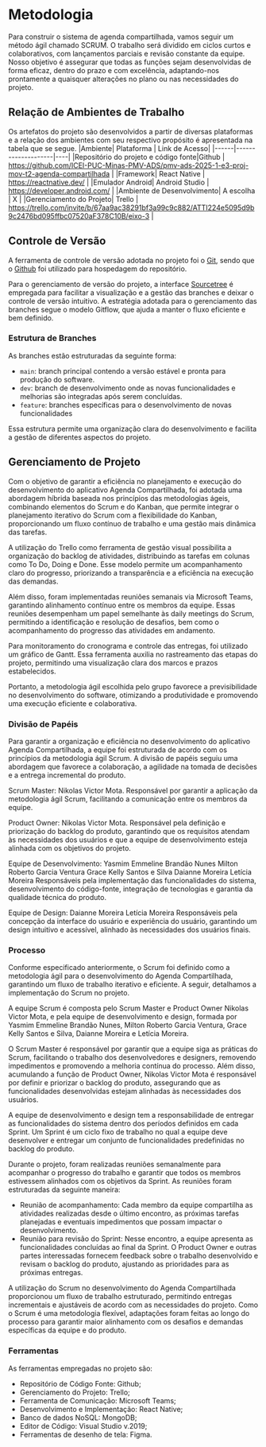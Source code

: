 
# Metodologia

Para construir o sistema de agenda compartilhada, vamos seguir um método ágil chamado SCRUM. O trabalho será dividido em ciclos curtos e colaborativos, com lançamentos parciais e revisão constante da equipe. Nosso objetivo é assegurar que todas as funções sejam desenvolvidas de forma eficaz, dentro do prazo e com excelência, adaptando-nos prontamente a quaisquer alterações no plano ou nas necessidades do projeto.

## Relação de Ambientes de Trabalho
 Os artefatos do projeto são desenvolvidos a partir de diversas plataformas e a relação dos ambientes com seu respectivo propósito é apresentada na tabela que se segue.
|Ambiente| Plataforma  | Link de Acesso|
|------|--------------------|----|
|Repositório do projeto e código fonte|Github | https://github.com/ICEI-PUC-Minas-PMV-ADS/pmv-ads-2025-1-e3-proj-mov-t2-agenda-compartilhada | 
|Framework| React Native | https://reactnative.dev/ |
|Emulador Android| Android Studio | https://developer.android.com/ |
|Ambiente de Desenvolvimento| A escolha | X |
|Gerenciamento do Projeto| Trello | https://trello.com/invite/b/67aa9ac38291bf3a99c9c882/ATTI224e5095d9b9c2476bd095ffbc07520aF378C10B/eixo-3 |

## Controle de Versão

A ferramenta de controle de versão adotada no projeto foi o [Git](https://git-scm.com/), sendo que o [Github](https://github.com) foi utilizado para hospedagem do repositório.

Para o gerenciamento de versão do projeto, a interface [Sourcetree](https://www.sourcetreeapp.com/) é empregada para facilitar a visualização e a gestão das branches e deixar o controle de versão intuitivo. A estratégia adotada para o gerenciamento das branches segue o modelo Gitflow, que ajuda a manter o fluxo eficiente e bem definido.

### Estrutura de Branches
As branches estão estruturadas da seguinte forma:

- `main`: branch principal contendo a versão estável e pronta para produção do software.
- `dev`: branch de desenvolvimento onde as novas funcionalidades e melhorias são integradas após serem concluídas.
- `feature`: branches específicas para o desenvolvimento de novas funcionalidades

Essa estrutura permite uma organização clara do desenvolvimento e facilita a gestão de diferentes aspectos do projeto.

## Gerenciamento de Projeto

Com o objetivo de garantir a eficiência no planejamento e execução do desenvolvimento do aplicativo Agenda Compartilhada, foi adotada uma abordagem híbrida baseada nos princípios das metodologias ágeis, combinando elementos do Scrum e do Kanban, que permite integrar o planejamento iterativo do Scrum com a flexibilidade do Kanban, proporcionando um fluxo contínuo de trabalho e uma gestão mais dinâmica das tarefas.

A utilização do Trello como ferramenta de gestão visual possibilita a organização do backlog de atividades, distribuindo as tarefas em colunas como To Do, Doing e Done. Esse modelo permite um acompanhamento claro do progresso, priorizando a transparência e a eficiência na execução das demandas. 

Além disso, foram implementadas reuniões semanais via Microsoft Teams, garantindo alinhamento contínuo entre os membros da equipe. Essas reuniões desempenham um papel semelhante às daily meetings do Scrum, permitindo a identificação e resolução de desafios, bem como o acompanhamento do progresso das atividades em andamento.

Para monitoramento do cronograma e controle das entregas, foi utilizado um gráfico de Gantt. Essa ferramenta auxilia no rastreamento das etapas do projeto, permitindo uma visualização clara dos marcos e prazos estabelecidos.

Portanto, a metodologia ágil escolhida pelo grupo favorece a previsibilidade no desenvolvimento do software, otimizando a produtividade e promovendo uma execução eficiente e colaborativa. 


### Divisão de Papéis

Para garantir a organização e eficiência no desenvolvimento do aplicativo Agenda Compartilhada, a equipe foi estruturada de acordo com os princípios da metodologia ágil Scrum. A divisão de papéis seguiu uma abordagem que favorece a colaboração, a agilidade na tomada de decisões e a entrega incremental do produto.

Scrum Master: Nikolas Victor Mota.
Responsável por garantir a aplicação da metodologia ágil Scrum, facilitando a comunicação entre os membros da equipe.

Product Owner: Nikolas Victor Mota.
Responsável pela definição e priorização do backlog do produto, garantindo que os requisitos atendam às necessidades dos usuários e que a equipe de desenvolvimento esteja alinhada com os objetivos do projeto.

Equipe de Desenvolvimento:
Yasmim Emmeline Brandão Nunes
Milton Roberto Garcia Ventura
Grace Kelly Santos e Silva
Daianne Moreira
Letícia Moreira
Responsáveis pela implementação das funcionalidades do sistema, desenvolvimento do código-fonte, integração de tecnologias e garantia da qualidade técnica do produto.

Equipe de Design: 
Daianne Moreira
Letícia Moreira
Responsáveis pela concepção da interface do usuário e experiência do usuário, garantindo um design intuitivo e acessível, alinhado às necessidades dos usuários finais.

### Processo

Conforme especificado anteriormente, o Scrum foi definido como a metodologia ágil para o desenvolvimento do Agenda Compartilhada, garantindo um fluxo de trabalho iterativo e eficiente. A seguir, detalhamos a implementação do Scrum no projeto.

A equipe Scrum é composta pelo Scrum Master e Product Owner Nikolas Victor Mota, e pela equipe de desenvolvimento e design, formada por Yasmim Emmeline Brandão Nunes, Milton Roberto Garcia Ventura, Grace Kelly Santos e Silva, Daianne Moreira e Letícia Moreira.

O Scrum Master é responsável por garantir que a equipe siga as práticas do Scrum, facilitando o trabalho dos desenvolvedores e designers, removendo impedimentos e promovendo a melhoria contínua do processo. Além disso, acumulando a função de Product Owner, Nikolas Victor Mota é responsável por definir e priorizar o backlog do produto, assegurando que as funcionalidades desenvolvidas estejam alinhadas às necessidades dos usuários.

A equipe de desenvolvimento e design tem a responsabilidade de entregar as funcionalidades do sistema dentro dos períodos definidos em cada Sprint. Um Sprint é um ciclo fixo de trabalho no qual a equipe deve desenvolver e entregar um conjunto de funcionalidades predefinidas no backlog do produto.

Durante o projeto, foram realizadas reuniões semanalmente para acompanhar o progresso do trabalho e garantir que todos os membros estivessem alinhados com os objetivos da Sprint. As reuniões foram estruturadas da seguinte maneira: 
- 	Reunião de acompanhamento: Cada membro da equipe compartilha as atividades realizadas desde o último encontro, as próximas tarefas planejadas e eventuais impedimentos que possam impactar o desenvolvimento.
- 	Reunião para revisão do Sprint: Nesse encontro, a equipe apresenta as funcionalidades concluídas ao final da Sprint. O Product Owner e outras partes interessadas fornecem feedback sobre o trabalho desenvolvido e revisam o backlog do produto, ajustando as prioridades para as próximas entregas.

A utilização do Scrum no desenvolvimento do Agenda Compartilhada proporcionou um fluxo de trabalho estruturado, permitindo entregas incrementais e ajustáveis de acordo com as necessidades do projeto. Como o Scrum é uma metodologia flexível, adaptações foram feitas ao longo do processo para garantir maior alinhamento com os desafios e demandas específicas da equipe e do produto.

### Ferramentas

As ferramentas empregadas no projeto são:

- 	Repositório de Código Fonte: Github;
- 	Gerenciamento do Projeto: Trello;
- 	Ferramenta de Comunicação: Microsoft Teams;
- 	Desenvolvimento e Implementação: React Native;
- 	Banco de dados NoSQL: MongoDB;
- 	Editor de Código: Visual Studio v.2019;
- 	Ferramentas de desenho de tela: Figma.


